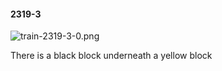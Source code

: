 #### 2319-3
![train-2319-3-0.png](https://github.com/lil-lab/nlvr/raw/master/nlvr/train/images/77/train-2319-3-0.png "train-2319-3-0.png")

There is a black block underneath a yellow block